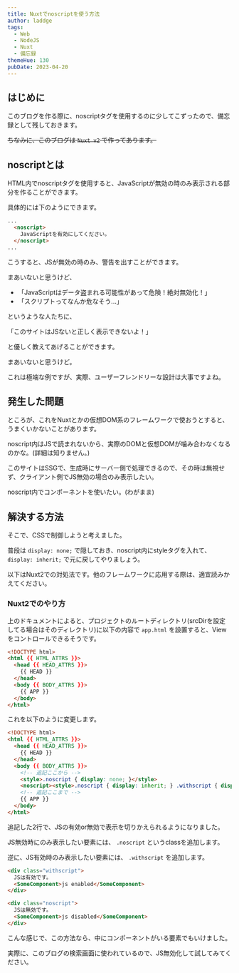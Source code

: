 ```yaml
---
title: Nuxtでnoscriptを使う方法
author: laddge
tags:
  - Web
  - NodeJS
  - Nuxt
  - 備忘録
themeHue: 130
pubDate: 2023-04-20
---
```


## はじめに

このブログを作る際に、noscriptタグを使用するのに少してこずったので、備忘録として残しておきます。

~~ちなみに、このブログは `Nuxt v2` で作ってあります。~~

## noscriptとは

HTML内でnoscriptタグを使用すると、JavaScriptが無効の時のみ表示される部分を作ることができます。

具体的には下のようにできます。

```html
...
  <noscript>
    JavaScriptを有効にしてください。
  </noscript>
...
```

こうすると、JSが無効の時のみ、警告を出すことができます。

まあいないと思うけど、

- 「JavaScriptはデータ盗まれる可能性があって危険！絶対無効化！」
- 「スクリプトってなんか危なそう...」

というような人たちに、

「このサイトはJSないと正しく表示できないよ！」

と優しく教えてあげることができます。

まあいないと思うけど。

これは極端な例ですが、実際、ユーザーフレンドリーな設計は大事ですよね。

## 発生した問題

ところが、これをNuxtとかの仮想DOM系のフレームワークで使おうとすると、うまくいかないことがあります。

noscript内はJSで読まれないから、実際のDOMと仮想DOMが噛み合わなくなるのかな。(詳細は知りません。)

このサイトはSSGで、生成時にサーバー側で処理できるので、その時は無視せず、クライアント側でJS無効の場合のみ表示したい。

noscript内でコンポーネントを使いたい。(わがまま)

## 解決する方法

そこで、CSSで制御しようと考えました。

普段は `display: none;` で隠しておき、noscript内にstyleタグを入れて、 `display: inherit;` で元に戻してやりましょう。

以下はNuxt2での対処法です。他のフレームワークに応用する際は、適宜読みかえてください。

### Nuxt2でのやり方

<EmbedLink href="https://nuxtjs.org/docs/concepts/views/#document-apphtml"></EmbedLink>

上のドキュメントによると、プロジェクトのルートディレクトリ(srcDirを設定してる場合はそのディレクトリ)に以下の内容で `app.html` を設置すると、Viewをコントロールできるそうです。

```html
<!DOCTYPE html>
<html {{ HTML_ATTRS }}>
  <head {{ HEAD_ATTRS }}>
    {{ HEAD }}
  </head>
  <body {{ BODY_ATTRS }}>
    {{ APP }}
  </body>
</html>
```

これを以下のように変更します。

```html
<!DOCTYPE html>
<html {{ HTML_ATTRS }}>
  <head {{ HEAD_ATTRS }}>
    {{ HEAD }}
  </head>
  <body {{ BODY_ATTRS }}>
    <!-- 追記ここから -->
    <style>.noscript { display: none; }</style>
    <noscript><style>.noscript { display: inherit; } .withscript { display: none; }</style></noscript>
    <!-- 追記ここまで -->
    {{ APP }}
  </body>
</html>
```

追記した2行で、JSの有効or無効で表示を切りかえられるようになりました。

JS無効時にのみ表示したい要素には、 `.noscript` というclassを追加します。

逆に、JS有効時のみ表示したい要素には、 `.withscript` を追加します。

```html
<div class="withscript">
  JSは有効です。
  <SomeComponent>js enabled</SomeComponent>
</div>

<div class="noscript">
  JSは無効です。
  <SomeComponent>js disabled</SomeComponent>
</div>
```

こんな感じで、この方法なら、中にコンポーネントがいる要素でもいけました。

実際に、このブログの検索画面に使われているので、JS無効化して試してみてください。
